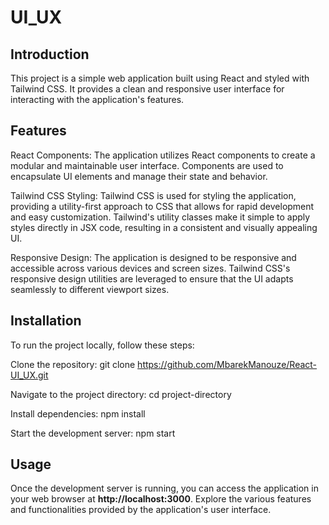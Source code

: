 # UI_UX

## Introduction

This project is a simple web application built using React and styled with Tailwind CSS. It provides a clean and responsive user interface for interacting with the application's features.

## Features

React Components: The application utilizes React components to create a modular and maintainable user interface. Components are used to encapsulate UI elements and manage their state and behavior.

Tailwind CSS Styling: Tailwind CSS is used for styling the application, providing a utility-first approach to CSS that allows for rapid development and easy customization. Tailwind's utility classes make it simple to apply styles directly in JSX code, resulting in a consistent and visually appealing UI.

Responsive Design: The application is designed to be responsive and accessible across various devices and screen sizes. Tailwind CSS's responsive design utilities are leveraged to ensure that the UI adapts seamlessly to different viewport sizes.

## Installation

To run the project locally, follow these steps:

Clone the repository: git clone https://github.com/MbarekManouze/React-UI_UX.git

Navigate to the project directory: cd project-directory

Install dependencies: npm install

Start the development server: npm start

## Usage
Once the development server is running, you can access the application in your web browser at **http://localhost:3000**. Explore the various features and functionalities provided by the application's user interface.

